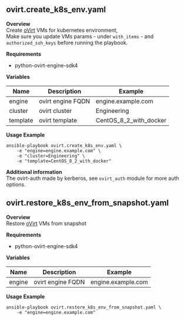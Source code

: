 ovirt.create_k8s_env.yaml
--------
__Overview__  
Create [oVirt](https://www.ovirt.org) VMs for kubernetes environment,  
Make sure you update VMs params - under `with_items` - and `authorized_ssh_keys` before running the playbook. 


__Requirements__  
* python-ovirt-engine-sdk4


__Variables__  

| Name  | Description | Example
| -------------| ------------ | ------------ |
| engine | ovirt engine FQDN | engine.example.com
| cluster | ovirt cluster | Engineering
| template | ovirt template | CentOS_8_2_with_docker


__Usage Example__  
```shell
ansible-playbook ovirt.create_k8s_env.yaml \
    -e "engine=engine.example.com" \
    -e "cluster=Engineering" \
    -e "template=CentOS_8_2_with_docker"
```

__Additional information__  
The ovirt-auth made by kerberos, see `ovirt_auth` module for more auth options.


ovirt.restore_k8s_env_from_snapshot.yaml
--------
__Overview__  
Restore [oVirt](https://www.ovirt.org) VMs from snapshot 


__Requirements__  
* python-ovirt-engine-sdk4


__Variables__  

| Name  | Description | Example
| -------------| ------------ | ------------ |
| engine | ovirt engine FQDN | engine.example.com


__Usage Example__  
```shell
ansible-playbook ovirt.restore_k8s_env_from_snapshot.yaml \
    -e "engine=engine.example.com"
```

